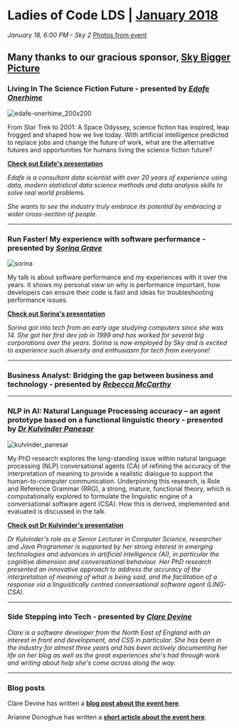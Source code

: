 # Ladies of Code LDS | [January 2018](https://www.meetup.com/Ladies-of-Code-Leeds/events/245909469/)

_January 18, 6:00 PM - Sky 2_ [Photos from event](https://www.meetup.com/Ladies-of-Code-Leeds/photos/28498435/)

## Many thanks to our gracious sponsor, [Sky Bigger Picture](https://twitter.com/skybiggerpic)

### Living In The Science Fiction Future - presented by [_Edafe Onerhime_](https://twitter.com/ekoner)

![edafe-onerhime_200x200](https://user-images.githubusercontent.com/1515961/35159110-16eb8ea2-fd31-11e7-9261-b5db8629c3a3.png)

From Star Trek to 2001: A Space Odyssey, science fiction has inspired, leap frogged and shaped how we live today. With artificial intelligence predicted to replace jobs and change the future of work, what are the alternative futures and opportunities for humans living the science fiction future?

[**Check out Edafe's presentation**](https://docs.google.com/presentation/d/118RXDTBff-KP4ieN6nIiDuWBcsXdH_RdUjtaDBbwFvk/edit#slide=id.gcb9a0b074_1_0)

_Edafe is a consultant data scientist with over 20 years of experience using data, modern statistical data science methods and data analysis skills to solve real world problems._

_She wants to see the industry truly embrace its potential by embracing a wider cross-section of people._

-----

### Run Faster! My experience with software performance - presented by [_Sorina Grave_](https://www.linkedin.com/in/sorina-grave-2624a268/)

![sorina](https://user-images.githubusercontent.com/1515961/35470393-ba32db1e-0340-11e8-8c80-41431637c19f.jpg)

My talk is about software performance and my experiences with it over the years. It shows my personal view on why is performance important, how developers can ensure their code is fast and ideas for troubleshooting performance issues.

[**Check out Sorina's presentation**](https://drive.google.com/file/d/1QglLZ5E3lvT7PKZ65pGp3GwDOTOi3GYN/view)


_Sorina got into tech from an early age studying computers since she was 14. She got her first dev job in 1999 and has worked for several big corporations over the years. Sorina is now employed by Sky and is excited to experience such diversity and enthusiasm for tech from everyone!_


-----

### Business Analyst: Bridging the gap between business and technology - presented by [_Rebecca McCarthy_](https://uk.linkedin.com/in/rebecca-mccarthy-692099a7)

-----

### NLP in AI: Natural Language Processing accuracy – an agent prototype based on a functional linguistic theory - presented by [_Dr Kulvinder Panesar_](https://uk.linkedin.com/in/kulvinder-panesar-ph-d-6645a721)

![kulvinder_panesar](https://user-images.githubusercontent.com/1515961/35470404-dd8923a2-0340-11e8-87e9-3a17e5c4cce9.jpg)

My PhD research explores the long-standing issue within natural language processing (NLP) conversational agents (CA) of refining the accuracy of the interpretation of meaning to provide a realistic dialogue to support the human-to-computer communication. Underpinning this research, is Role and Reference Grammar (RRG), a strong, mature, functional theory, which is computationally explored to formulate the linguistic engine of a conversational software agent (CSA). How this is derived, implemented and evaluated is discussed in the talk.

[**Check out Dr Kulvinder's presentation**](https://drive.google.com/open?id=0B-EcDVPirelzSEozSHEwLWpyQ0pqQXplaHZHeUhEOWJBTUNz)

_Dr Kulvinder's role as a Senior Lecturer in Computer Science, researcher and Java Programmer is supported by her strong interest in emerging technologies and advances in artificial intelligence (AI), in particular the cognitive dimension and conversational behaviour. Her PhD research presented an innovative approach to address the accuracy of the interpretation of meaning of what is being said, and the facilitation of a response via a linguistically centred conversational software agent (LING-CSA)._

-----

### Side Stepping into Tech - presented by [_Clare Devine_](https://twitter.com/clarecodes)

_Clare is a software developer from the North East of England with an interest in front end development, and CSS in particular. She has been in the industry for almost three years and has been actively documenting her life on her blog as well as the great experiences she's had through work and writing about help she's come across along the way._

-----

### Blog posts

Clare Devine has written a [**blog post about the event here**](https://clarecodes.com/2018/01/19/ladies-of-code-january-meetup/).

Arianne Donoghue has written a [**short article about the event here**](https://medium.com/@arianned/ladies-of-code-leeds-january-meetup-acfc468aed92).

